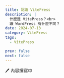 ```yaml
---
title: 認識 VitePress
description: |
  什麼是 VitePress？<br>
  跟 WordPress 有什麼不同？
date: 2024-07-13
category: VitePress
tags:
  - VitePress

prev: false
next: false
---
```


🖊️ 內容撰寫中
